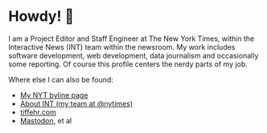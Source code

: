 # Howdy! 🤘

I am a Project Editor and Staff Engineer at The New York Times, within the Interactive News (INT) team within the newsroom. My work includes software development, web development, data journalism and occasionally some reporting. Of course this profile centers the nerdy parts of my job.

Where else I can also be found:
- <a rel="me" href="https://www.nytimes.com/by/tiff-fehr" target="bio">My NYT byline page</a>
- <a href="https://github.com/newsdev/about-int" target="int">About INT (my team at @nytimes)</a>
- <a rel="me" href="https://journa.host/@tiffehr" target="tiffehr">tiffehr.com</a>
- <a rel="me" href="https://journa.host/@tiffehr" target="journo">Mastodon</a>, et al
